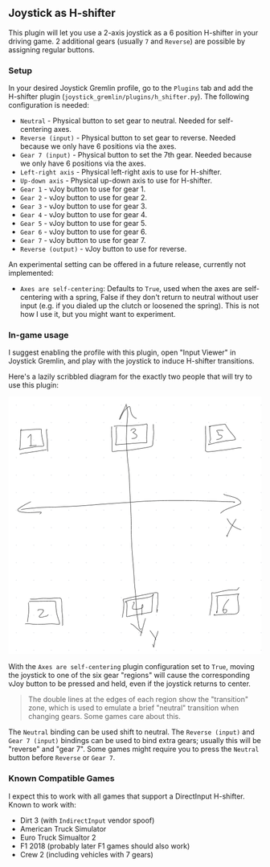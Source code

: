 [//]: # "© 2025 Code Monet <code.monet@proton.me>"

## Joystick as H-shifter

This plugin will let you use a 2-axis joystick as a 6 position H-shifter in
your driving game. 2 additional gears (usually `7` and `Reverse`) are possible
by assigning regular buttons.

### Setup

In your desired Joystick Gremlin profile, go to the `Plugins` tab and add
the H-shifter plugin (`joystick_gremlin/plugins/h_shifter.py`). The following
configuration is needed:

*   `Neutral` - Physical button to set gear to neutral. Needed for self-centering axes.
*   `Reverse (input)` - Physical button to set gear to reverse. Needed because we only
    have 6 positions via the axes.
*   `Gear 7 (input)` - Physical button to set the 7th gear. Needed because we only
    have 6 positions via the axes.
*   `Left-right axis` - Physical left-right axis to use for H-shifter.
*   `Up-down axis` - Physical up-down axis to use for H-shifter.
*   `Gear 1` - vJoy button to use for gear 1.
*   `Gear 2` - vJoy button to use for gear 2.
*   `Gear 3` - vJoy button to use for gear 3.
*   `Gear 4` - vJoy button to use for gear 4.
*   `Gear 5` - vJoy button to use for gear 5.
*   `Gear 6` - vJoy button to use for gear 6.
*   `Gear 7` - vJoy button to use for gear 7.
*   `Reverse (output)` - vJoy button to use for reverse.

An experimental setting can be offered in a future release, currently not implemented:

*   `Axes are self-centering`: Defaults to `True`, used when the axes are
    self-centering with a spring, False if they don't return to neutral
    without user input (e.g. if you dialed up the clutch or loosened the
    spring). This is not how I use it, but you might want to experiment.

### In-game usage

I suggest enabling the profile with this plugin, open "Input Viewer"
in Joystick Gremlin, and play with the joystick to induce H-shifter transitions.

Here's a lazily scribbled diagram for the exactly two people that will try
to use this plugin:

![H-shifter visualization!](../resources/h_shifter_lazy.png "H-shifter")

With the `Axes are self-centering` plugin configuration set to `True`,
moving the joystick to one of the six gear "regions" will cause the
corresponding vJoy button to be pressed and held, even if the joystick
returns to center.

> The double lines at the edges of each region show the "transition" zone,
which is used to emulate a brief "neutral" transition when changing gears.
Some games care about this.

The `Neutral` binding can be used shift to neutral. The `Reverse (input)`
and `Gear 7 (input)`
bindings can be used to bind extra gears; usually this will be "reverse" and "gear 7".
Some games might require you to press the `Neutral` button before `Reverse` or `Gear 7`.

### Known Compatible Games

I expect this to work with all games that support a DirectInput H-shifter. Known
to work with:

*   Dirt 3 (with `IndirectInput` vendor spoof)
*   American Truck Simulator
*   Euro Truck Simualtor 2
*   F1 2018 (probably later F1 games should also work)
*   Crew 2 (including vehicles with 7 gears)
